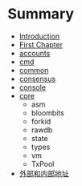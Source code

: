 # Summary

* [Introduction](README.md)
* [First Chapter](chapter1.md)
* [accounts](accounts.md)
* [cmd](cmd.md)
* [common](common.md)
* [consensus](consensus.md)
* [console](console.md)
* [core](core.md)
  * asm
  * bloombits
  * forkid
  * rawdb
  * state
  * types
  * vm
  * TxPool
* [外部和内部地址](wai-bu-he-nei-bu-di-zhi.md)

